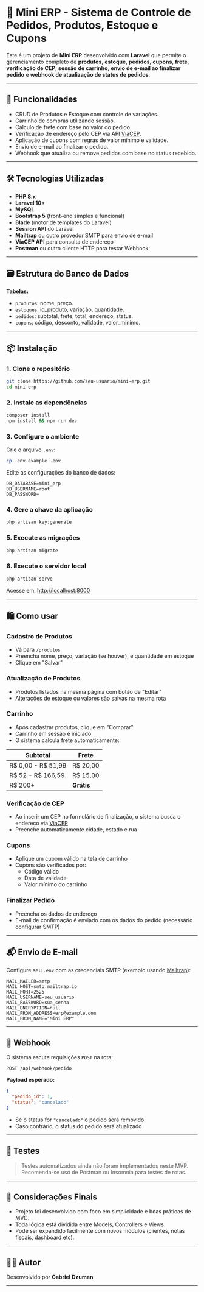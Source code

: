 # 🧾 Mini ERP - Sistema de Controle de Pedidos, Produtos, Estoque e Cupons

Este é um projeto de **Mini ERP** desenvolvido com **Laravel** que permite o gerenciamento completo de **produtos**, **estoque**, **pedidos**, **cupons**, **frete**, **verificação de CEP**, **sessão de carrinho**, **envio de e-mail ao finalizar pedido** e **webhook de atualização de status de pedidos**.

---

## 🚀 Funcionalidades

- CRUD de Produtos e Estoque com controle de variações.
- Carrinho de compras utilizando sessão.
- Cálculo de frete com base no valor do pedido.
- Verificação de endereço pelo CEP via API [ViaCEP](https://viacep.com.br/).
- Aplicação de cupons com regras de valor mínimo e validade.
- Envio de e-mail ao finalizar o pedido.
- Webhook que atualiza ou remove pedidos com base no status recebido.

---

## 🛠️ Tecnologias Utilizadas

- **PHP 8.x**
- **Laravel 10+**
- **MySQL**
- **Bootstrap 5** (front-end simples e funcional)
- **Blade** (motor de templates do Laravel)
- **Session API** do Laravel
- **Mailtrap** ou outro provedor SMTP para envio de e-mail
- **ViaCEP API** para consulta de endereço
- **Postman** ou outro cliente HTTP para testar Webhook

---

## 🗃️ Estrutura do Banco de Dados

**Tabelas:**

- `produtos`: nome, preço.
- `estoques`: id_produto, variação, quantidade.
- `pedidos`: subtotal, frete, total, endereço, status.
- `cupons`: código, desconto, validade, valor_mínimo.

---

## 📦 Instalação

### 1. Clone o repositório

```bash
git clone https://github.com/seu-usuario/mini-erp.git
cd mini-erp
```

### 2. Instale as dependências

```bash
composer install
npm install && npm run dev
```

### 3. Configure o ambiente

Crie o arquivo `.env`:

```bash
cp .env.example .env
```

Edite as configurações do banco de dados:

```env
DB_DATABASE=mini_erp
DB_USERNAME=root
DB_PASSWORD=
```

### 4. Gere a chave da aplicação

```bash
php artisan key:generate
```

### 5. Execute as migrações

```bash
php artisan migrate
```

### 6. Execute o servidor local

```bash
php artisan serve
```

Acesse em: [http://localhost:8000](http://localhost:8000)

---

## 🛍️ Como usar

### Cadastro de Produtos

- Vá para `/produtos`
- Preencha nome, preço, variação (se houver), e quantidade em estoque
- Clique em "Salvar"

### Atualização de Produtos

- Produtos listados na mesma página com botão de "Editar"
- Alterações de estoque ou valores são salvas na mesma rota

### Carrinho

- Após cadastrar produtos, clique em "Comprar"
- Carrinho em sessão é iniciado
- O sistema calcula frete automaticamente:

| Subtotal           | Frete      |
|--------------------|------------|
| R$ 0,00 - R$ 51,99 | R$ 20,00   |
| R$ 52 - R$ 166,59  | R$ 15,00   |
| R$ 200+            | **Grátis** |

### Verificação de CEP

- Ao inserir um CEP no formulário de finalização, o sistema busca o endereço via [ViaCEP](https://viacep.com.br/)
- Preenche automaticamente cidade, estado e rua

### Cupons

- Aplique um cupom válido na tela de carrinho
- Cupons são verificados por:
  - Código válido
  - Data de validade
  - Valor mínimo do carrinho

### Finalizar Pedido

- Preencha os dados de endereço
- E-mail de confirmação é enviado com os dados do pedido (necessário configurar SMTP)

---

## 📬 Envio de E-mail

Configure seu `.env` com as credenciais SMTP (exemplo usando [Mailtrap](https://mailtrap.io)):

```env
MAIL_MAILER=smtp
MAIL_HOST=smtp.mailtrap.io
MAIL_PORT=2525
MAIL_USERNAME=seu_usuario
MAIL_PASSWORD=sua_senha
MAIL_ENCRYPTION=null
MAIL_FROM_ADDRESS=erp@example.com
MAIL_FROM_NAME="Mini ERP"
```

---

## 📡 Webhook

O sistema escuta requisições `POST` na rota:

```
POST /api/webhook/pedido
```

**Payload esperado:**

```json
{
  "pedido_id": 1,
  "status": "cancelado"
}
```

- Se o status for `"cancelado"` o pedido será removido
- Caso contrário, o status do pedido será atualizado

---

## 🧪 Testes

> Testes automatizados ainda não foram implementados neste MVP. Recomenda-se uso de Postman ou Insomnia para testes de rotas.

---

## 📌 Considerações Finais

- Projeto foi desenvolvido com foco em simplicidade e boas práticas de MVC.
- Toda lógica está dividida entre Models, Controllers e Views.
- Pode ser expandido facilmente com novos módulos (clientes, notas fiscais, dashboard etc).

---

## 👨‍💻 Autor

Desenvolvido por **Gabriel Dzuman**  

---
